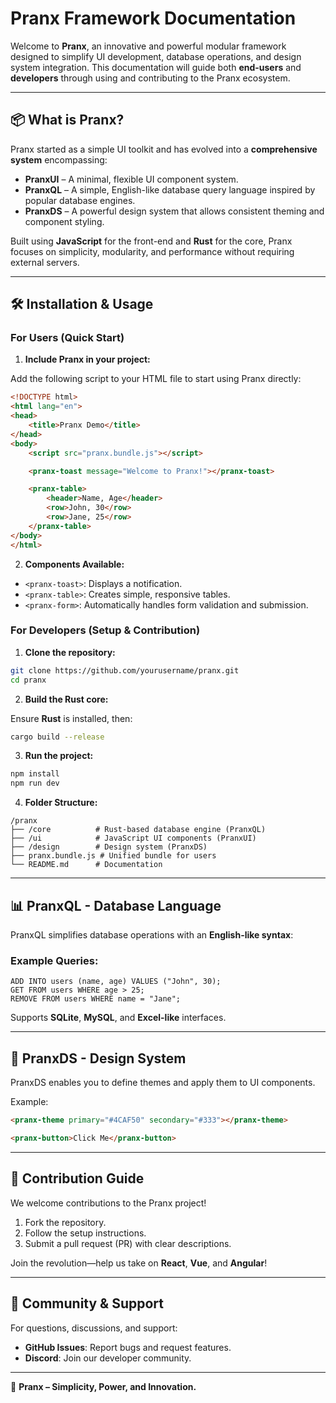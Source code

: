 # Pranx Framework Documentation

Welcome to **Pranx**, an innovative and powerful modular framework designed to simplify UI development, database operations, and design system integration. This documentation will guide both **end-users** and **developers** through using and contributing to the Pranx ecosystem.

---

## 📦 What is Pranx?

Pranx started as a simple UI toolkit and has evolved into a **comprehensive system** encompassing:

- **PranxUI** – A minimal, flexible UI component system.
- **PranxQL** – A simple, English-like database query language inspired by popular database engines.
- **PranxDS** – A powerful design system that allows consistent theming and component styling.

Built using **JavaScript** for the front-end and **Rust** for the core, Pranx focuses on simplicity, modularity, and performance without requiring external servers.

---

## 🛠️ Installation & Usage

### For Users (Quick Start)

1. **Include Pranx in your project:**

Add the following script to your HTML file to start using Pranx directly:

```html
<!DOCTYPE html>
<html lang="en">
<head>
    <title>Pranx Demo</title>
</head>
<body>
    <script src="pranx.bundle.js"></script>

    <pranx-toast message="Welcome to Pranx!"></pranx-toast>

    <pranx-table>
        <header>Name, Age</header>
        <row>John, 30</row>
        <row>Jane, 25</row>
    </pranx-table>
</body>
</html>
```

2. **Components Available:**

- `<pranx-toast>`: Displays a notification.
- `<pranx-table>`: Creates simple, responsive tables.
- `<pranx-form>`: Automatically handles form validation and submission.

### For Developers (Setup & Contribution)

1. **Clone the repository:**

```bash
git clone https://github.com/yourusername/pranx.git
cd pranx
```

2. **Build the Rust core:**

Ensure **Rust** is installed, then:

```bash
cargo build --release
```

3. **Run the project:**

```bash
npm install
npm run dev
```

4. **Folder Structure:**

```
/pranx
├── /core          # Rust-based database engine (PranxQL)
├── /ui            # JavaScript UI components (PranxUI)
├── /design        # Design system (PranxDS)
├── pranx.bundle.js # Unified bundle for users
└── README.md      # Documentation
```

---

## 📊 PranxQL - Database Language

PranxQL simplifies database operations with an **English-like syntax**:

### Example Queries:

```pranxql
ADD INTO users (name, age) VALUES ("John", 30);
GET FROM users WHERE age > 25;
REMOVE FROM users WHERE name = "Jane";
```

Supports **SQLite**, **MySQL**, and **Excel-like** interfaces.

---

## 🎨 PranxDS - Design System

PranxDS enables you to define themes and apply them to UI components.

Example:

```html
<pranx-theme primary="#4CAF50" secondary="#333"></pranx-theme>

<pranx-button>Click Me</pranx-button>
```

---

## 📖 Contribution Guide

We welcome contributions to the Pranx project!

1. Fork the repository.
2. Follow the setup instructions.
3. Submit a pull request (PR) with clear descriptions.

Join the revolution—help us take on **React**, **Vue**, and **Angular**!

---

## 📢 Community & Support

For questions, discussions, and support:

- **GitHub Issues**: Report bugs and request features.
- **Discord**: Join our developer community.

---

🚀 **Pranx – Simplicity, Power, and Innovation.**

